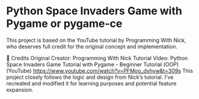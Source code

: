 # Python Space Invaders Game with Pygame or pygame-ce
 This project is based on the YouTube tutorial by Programming With Nick, who deserves full credit for the original concept and implementation.

🙏 Credits Original Creator: Programming With Nick Tutorial Video: Python Space Invaders Game Tutorial with Pygame - Beginner Tutorial (OOP) (YouTube) https://www.youtube.com/watch?v=PFMoo_dvhyw&t=309s
  This project closely follows the logic and design from Nick’s tutorial. I’ve recreated and modified it for learning purposes and potential feature expansion.
